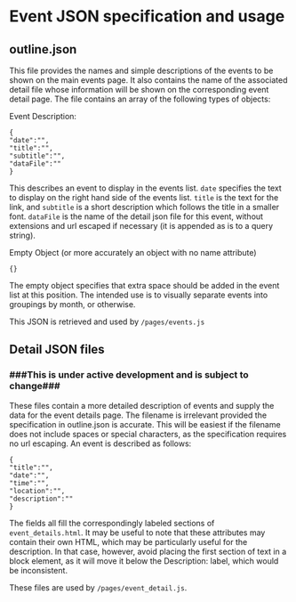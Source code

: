 # Event JSON specification and usage

## outline.json

This file provides the names and simple descriptions of the events to be shown on the main events page.
It also contains the name of the associated detail file whose information will be shown on the corresponding
event detail page.  The file contains an array of the following types of objects:

Event Description:
```
{
"date":"",
"title":"",
"subtitle":"",
"dataFile":""
}
```
This describes an event to display in the events list.  `date` specifies the text to display on the right hand side of
the events list.  `title` is the text for the link, and `subtitle` is a short description which follows the title in
a smaller font.  `dataFile` is the name of the detail json file for this event, without extensions and url escaped if
necessary (it is appended as is to a query string).

Empty Object (or more accurately an object with no name attribute)
```
{}
```
The empty object specifies that extra space should be added in the event list at this position.  The intended use is
to visually separate events into groupings by month, or otherwise.

This JSON is retrieved and used by `/pages/events.js`

## Detail JSON files

### ###This is under active development and is subject to change###

These files contain a more detailed description of events and supply the data for the event details page.  The filename
is irrelevant provided the specification in outline.json is accurate.  This will be easiest if the filename does not
include spaces or special characters, as the specification requires no url escaping.  An event is described as
follows:

```
{
"title":"",
"date":"",
"time":"",
"location":"",
"description":""
}
```
The fields all fill the correspondingly labeled sections of `event_details.html`.  It may be useful to note that these
attributes may contain their own HTML, which may be particularly useful for the description.  In that case, however,
avoid placing the first section of text in a block element, as it will move it below the Description: label, which
would be inconsistent.

These files are used by `/pages/event_detail.js`.